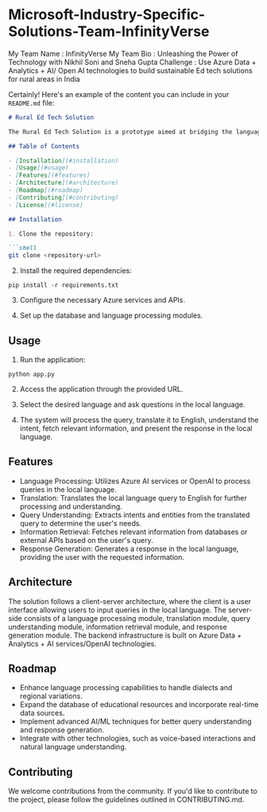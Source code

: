 # Microsoft-Industry-Specific-Solutions-Team-InfinityVerse
My Team Name : InfinityVerse
My Team Bio : Unleashing the Power of Technology with Nikhil Soni and Sneha Gupta
Challenge :  Use Azure Data + Analytics + AI/ Open AI technologies to build sustainable Ed tech solutions for rural areas in India

Certainly! Here's an example of the content you can include in your `README.md` file:

```markdown
# Rural Ed Tech Solution

The Rural Ed Tech Solution is a prototype aimed at bridging the language gap and enabling access to technology for rural areas in India. The solution leverages Azure Data + Analytics + AI/OpenAI technologies to provide a user-friendly interface that allows users to ask questions in their local language and receive responses in the same language after translation to English. The solution focuses on providing educational resources, facilitating communication, and enabling day-to-day activities through technology.

## Table of Contents

- [Installation](#installation)
- [Usage](#usage)
- [Features](#features)
- [Architecture](#architecture)
- [Roadmap](#roadmap)
- [Contributing](#contributing)
- [License](#license)

## Installation

1. Clone the repository:

```shell
git clone <repository-url>
```

2. Install the required dependencies:

```shell
pip install -r requirements.txt
```

3. Configure the necessary Azure services and APIs.

4. Set up the database and language processing modules.

## Usage

1. Run the application:

```shell
python app.py
```

2. Access the application through the provided URL.

3. Select the desired language and ask questions in the local language.

4. The system will process the query, translate it to English, understand the intent, fetch relevant information, and present the response in the local language.

## Features

- Language Processing: Utilizes Azure AI services or OpenAI to process queries in the local language.
- Translation: Translates the local language query to English for further processing and understanding.
- Query Understanding: Extracts intents and entities from the translated query to determine the user's needs.
- Information Retrieval: Fetches relevant information from databases or external APIs based on the user's query.
- Response Generation: Generates a response in the local language, providing the user with the requested information.

## Architecture

The solution follows a client-server architecture, where the client is a user interface allowing users to input queries in the local language. The server-side consists of a language processing module, translation module, query understanding module, information retrieval module, and response generation module. The backend infrastructure is built on Azure Data + Analytics + AI services/OpenAI technologies.

## Roadmap

- Enhance language processing capabilities to handle dialects and regional variations.
- Expand the database of educational resources and incorporate real-time data sources.
- Implement advanced AI/ML techniques for better query understanding and response generation.
- Integrate with other technologies, such as voice-based interactions and natural language understanding.

## Contributing

We welcome contributions from the community. If you'd like to contribute to the project, please follow the guidelines outlined in CONTRIBUTING.md.
